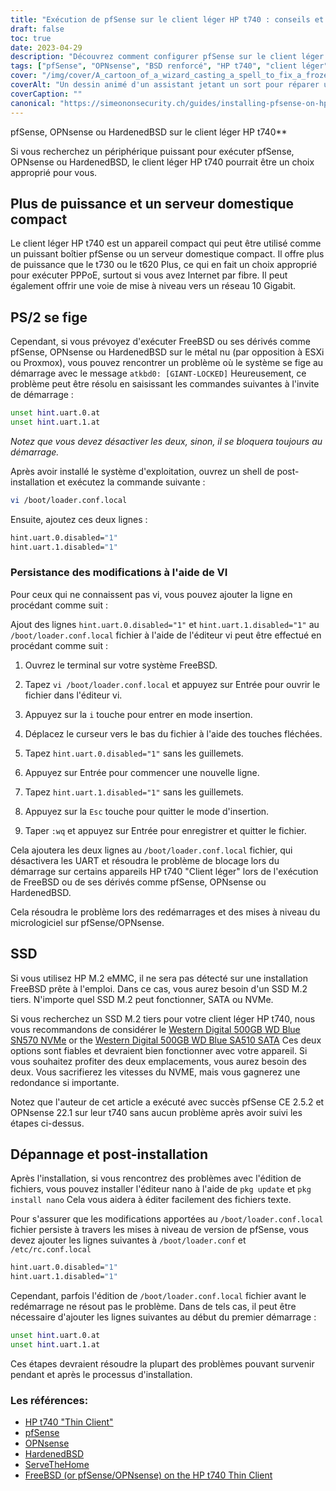 ```yaml
---
title: "Exécution de pfSense sur le client léger HP t740 : conseils et guide de dépannage"
draft: false
toc: true
date: 2023-04-29
description: "Découvrez comment configurer pfSense sur le client léger HP t740 et comment résoudre les problèmes potentiels tels que les problèmes de blocage et de détection de SSD."
tags: ["pfSense", "OPNsense", "BSD renforcé", "HP t740", "client léger", "serveur domestique", "PPPoE", "FreeBSD", "invite de démarrage", "loader.conf.local", "nano-éditeur", "Détection SSD", "SSD M.2", "Numérique occidental", "dépannage", "post-installation", "UART", "ESXi", "Proxmox"]
cover: "/img/cover/A_cartoon_of_a_wizard_casting_a_spell_to_fix_a_frozen_computer.png"
coverAlt: "Un dessin animé d'un assistant jetant un sort pour réparer un ordinateur gelé, avec une bulle disant Problème résolu"
coverCaption: ""
canonical: "https://simeononsecurity.ch/guides/installing-pfsense-on-hp-t740-thin-client/"
---
```

 pfSense, OPNsense ou HardenedBSD sur le client léger HP t740**

Si vous recherchez un périphérique puissant pour exécuter pfSense, OPNsense ou HardenedBSD, le client léger HP t740 pourrait être un choix approprié pour vous.

## Plus de puissance et un serveur domestique compact

Le client léger HP t740 est un appareil compact qui peut être utilisé comme un puissant boîtier pfSense ou un serveur domestique compact. Il offre plus de puissance que le t730 ou le t620 Plus, ce qui en fait un choix approprié pour exécuter PPPoE, surtout si vous avez Internet par fibre. Il peut également offrir une voie de mise à niveau vers un réseau 10 Gigabit.

## PS/2 se fige

Cependant, si vous prévoyez d'exécuter FreeBSD ou ses dérivés comme pfSense, OPNsense ou HardenedBSD sur le métal nu (par opposition à ESXi ou Proxmox), vous pouvez rencontrer un problème où le système se fige au démarrage avec le message `atkbd0: [GIANT-LOCKED]` Heureusement, ce problème peut être résolu en saisissant les commandes suivantes à l'invite de démarrage :

```bash
unset hint.uart.0.at
unset hint.uart.1.at
```

*Notez que vous devez désactiver les deux, sinon, il se bloquera toujours au démarrage.*

Après avoir installé le système d'exploitation, ouvrez un shell de post-installation et exécutez la commande suivante :

```bash
vi /boot/loader.conf.local
```
Ensuite, ajoutez ces deux lignes :
```bash
hint.uart.0.disabled="1"
hint.uart.1.disabled="1"
```

### Persistance des modifications à l'aide de VI
Pour ceux qui ne connaissent pas vi, vous pouvez ajouter la ligne en procédant comme suit :

Ajout des lignes `hint.uart.0.disabled="1"` et `hint.uart.1.disabled="1"` au `/boot/loader.conf.local` fichier à l'aide de l'éditeur vi peut être effectué en procédant comme suit :

1. Ouvrez le terminal sur votre système FreeBSD.

2. Tapez `vi /boot/loader.conf.local` et appuyez sur Entrée pour ouvrir le fichier dans l'éditeur vi.

3. Appuyez sur la `i` touche pour entrer en mode insertion.

4. Déplacez le curseur vers le bas du fichier à l'aide des touches fléchées.

5. Tapez `hint.uart.0.disabled="1"` sans les guillemets.

6. Appuyez sur Entrée pour commencer une nouvelle ligne.

7. Tapez `hint.uart.1.disabled="1"` sans les guillemets.

8. Appuyez sur la `Esc` touche pour quitter le mode d'insertion.

9. Taper `:wq` et appuyez sur Entrée pour enregistrer et quitter le fichier.

Cela ajoutera les deux lignes au `/boot/loader.conf.local` fichier, qui désactivera les UART et résoudra le problème de blocage lors du démarrage sur certains appareils HP t740 "Client léger" lors de l'exécution de FreeBSD ou de ses dérivés comme pfSense, OPNsense ou HardenedBSD.

Cela résoudra le problème lors des redémarrages et des mises à niveau du micrologiciel sur pfSense/OPNsense.

## SSD

Si vous utilisez HP M.2 eMMC, il ne sera pas détecté sur une installation FreeBSD prête à l'emploi. Dans ce cas, vous aurez besoin d'un SSD M.2 tiers. N'importe quel SSD M.2 peut fonctionner, SATA ou NVMe.

Si vous recherchez un SSD M.2 tiers pour votre client léger HP t740, nous vous recommandons de considérer le [Western Digital 500GB WD Blue SN570 NVMe](https://amzn.to/44bFCBk) or the [Western Digital 500GB WD Blue SA510 SATA](https://amzn.to/3AEbd0V) Ces deux options sont fiables et devraient bien fonctionner avec votre appareil. Si vous souhaitez profiter des deux emplacements, vous aurez besoin des deux. Vous sacrifierez les vitesses du NVME, mais vous gagnerez une redondance si importante.

Notez que l'auteur de cet article a exécuté avec succès pfSense CE 2.5.2 et OPNsense 22.1 sur leur t740 sans aucun problème après avoir suivi les étapes ci-dessus.

## Dépannage et post-installation

Après l'installation, si vous rencontrez des problèmes avec l'édition de fichiers, vous pouvez installer l'éditeur nano à l'aide de `pkg update` et `pkg install nano` Cela vous aidera à éditer facilement des fichiers texte.

Pour s'assurer que les modifications apportées au `/boot/loader.conf.local` fichier persiste à travers les mises à niveau de version de pfSense, vous devez ajouter les lignes suivantes à `/boot/loader.conf` et `/etc/rc.conf.local` 
```bash
hint.uart.0.disabled="1"
hint.uart.1.disabled="1"
```

Cependant, parfois l'édition de `/boot/loader.conf.local` fichier avant le redémarrage ne résout pas le problème. Dans de tels cas, il peut être nécessaire d'ajouter les lignes suivantes au début du premier démarrage :

```bash
unset hint.uart.0.at
unset hint.uart.1.at
```

Ces étapes devraient résoudre la plupart des problèmes pouvant survenir pendant et après le processus d'installation.

### Les références:
- [HP t740 "Thin Client"](https://www8.hp.com/us/en/thin-clients/t740.html)
- [pfSense](https://www.pfsense.org/)
- [OPNsense](https://opnsense.org/)
- [HardenedBSD](https://hardenedbsd.org/)
- [ServeTheHome](https://www.servethehome.com/hp-t740-thin-client-review/)
- [FreeBSD (or pfSense/OPNsense) on the HP t740 Thin Client](https://www.neelc.org/posts/hp-t740-freebsd/)